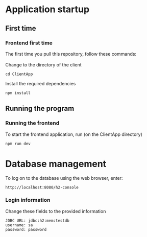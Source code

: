# Application startup

## First time

### Frontend first time

The first time you pull this repository, follow these commands: <br> <br>
Change to the directory of the client

```
cd ClientApp
```

Install the required dependencies

```
npm install
```

## Running the program

### Running the frontend

To start the frontend application, run (on the ClientApp directory)

```
npm run dev
```

# Database management

To log on to the database using the web browser, enter:

`http://localhost:8080/h2-console`

### Login information

Change these fields to the provided information

```
JDBC URL: jdbc:h2:mem:testdb
username: sa
password: password
```
